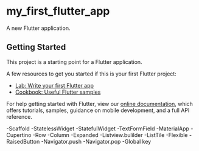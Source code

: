 # my_first_flutter_app

A new Flutter application.

## Getting Started

This project is a starting point for a Flutter application.

A few resources to get you started if this is your first Flutter project:

- [Lab: Write your first Flutter app](https://flutter.dev/docs/get-started/codelab)
- [Cookbook: Useful Flutter samples](https://flutter.dev/docs/cookbook)

For help getting started with Flutter, view our
[online documentation](https://flutter.dev/docs), which offers tutorials,
samples, guidance on mobile development, and a full API reference.



-Scaffold
-StatelessWidget
-StatefulWidget
-TextFormField
-MaterialApp
-Cupertino
-Row
-Column
-Expanded
-Listview.bulilder
-ListTile
-Flexible
-RaisedButton
-Navigator.push
-Navigator.pop
-Global key
